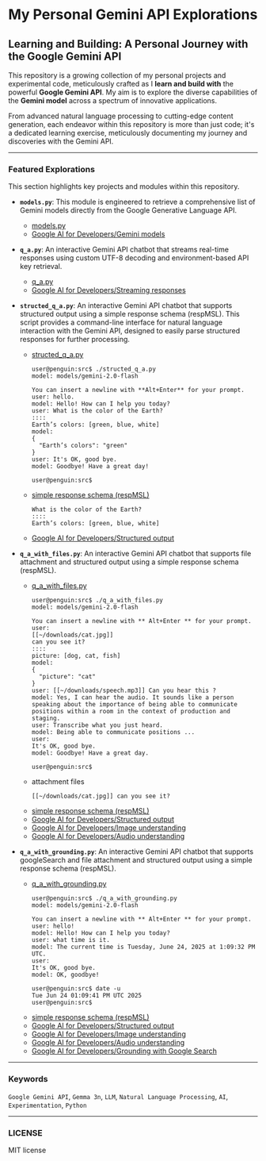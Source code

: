 # My Personal Gemini API Explorations

## Learning and Building: A Personal Journey with the Google Gemini API

This repository is a growing collection of my personal projects and experimental code, meticulously crafted as I **learn and build with** the powerful **Google Gemini API**. My aim is to explore the diverse capabilities of the **Gemini model** across a spectrum of innovative applications.

From advanced natural language processing to cutting-edge content generation, each endeavor within this repository is more than just code; it's a dedicated learning exercise, meticulously documenting my journey and discoveries with the Gemini API.

---

### Featured Explorations

This section highlights key projects and modules within this repository.

* **`models.py`**: This module is engineered to retrieve a comprehensive list of Gemini models directly from the Google Generative Language API.
    * [models.py](./src/models.py)
    * [Google AI for Developers/Gemini models](https://ai.google.dev/gemini-api/docs/models)

* **`q_a.py`**: An interactive Gemini API chatbot that streams real-time responses using custom UTF-8 decoding and environment-based API key retrieval.
    * [q_a.py](./src/q_a.py)
    * [Google AI for Developers/Streaming responses](https://ai.google.dev/gemini-api/docs/text-generation#rest_5)

* **`structed_q_a.py`**: An interactive Gemini API chatbot that supports structured output using a simple response schema (respMSL). This script provides a command-line interface for natural language interaction with the Gemini API, designed to easily parse structured responses for further processing.
    * [structed_q_a.py](./src/structed_q_a.py)
      ```plaintext
      user@penguin:src$ ./structed_q_a.py
      model: models/gemini-2.0-flash

      You can insert a newline with **Alt+Enter** for your prompt.
      user: hello.
      model: Hello! How can I help you today?
      user: What is the color of the Earth?
      ::::
      Earth’s colors: [green, blue, white]
      model:
      {
        "Earth’s colors": "green"
      }
      user: It's OK, good bye.
      model: Goodbye! Have a great day!

      user@penguin:src$
      ```
    * [simple response schema (respMSL)](./src/respsml_spec.md)
      ```plaintext
      What is the color of the Earth?
      ::::
      Earth’s colors: [green, blue, white]
      ```
    * [Google AI for Developers/Structured output](https://ai.google.dev/gemini-api/docs/structured-output#configuring-a-schema)

* **`q_a_with_files.py`**: An interactive Gemini API chatbot that supports file attachment and structured output using a simple response schema (respMSL).
    * [q_a_with_files.py](./src/q_a_with_files.py)
      ```plaintext
      user@penguin:src$ ./q_a_with_files.py
      model: models/gemini-2.0-flash

      You can insert a newline with ** Alt+Enter ** for your prompt.
      user:
      [[~/downloads/cat.jpg]]
      can you see it?
      ::::
      picture: [dog, cat, fish]
      model:
      {
        "picture": "cat"
      }
      user: [[~/downloads/speech.mp3]] Can you hear this ?
      model: Yes, I can hear the audio. It sounds like a person speaking about the importance of being able to communicate positions within a room in the context of production and staging.
      user: Transcribe what you just heard.
      model: Being able to communicate positions ...
      user:
      It's OK, good bye.
      model: Goodbye! Have a great day.

      user@penguin:src$
      ```
    * attachment files
      ```plaintext
      [[~/downloads/cat.jpg]] can you see it?
      ```
    * [simple response schema (respMSL)](./src/respsml_spec.md)
    * [Google AI for Developers/Structured output](https://ai.google.dev/gemini-api/docs/structured-output#configuring-a-schema)
    * [Google AI for Developers/Image understanding](https://ai.google.dev/gemini-api/docs/image-understanding#inline-image)
    * [Google AI for Developers/Audio understanding](https://ai.google.dev/gemini-api/docs/audio#inline-audio)

* **`q_a_with_grounding.py`**: An interactive Gemini API chatbot that supports googleSearch and file attachment and structured output using a simple response schema (respMSL).
    * [q_a_with_grounding.py](./src/q_a_with_grounding.py)
      ```plaintext
      user@penguin:src$ ./q_a_with_grounding.py
      model: models/gemini-2.0-flash

      You can insert a newline with ** Alt+Enter ** for your prompt.
      user: hello!
      model: Hello! How can I help you today?
      user: what time is it.
      model: The current time is Tuesday, June 24, 2025 at 1:09:32 PM UTC.
      user:
      It's OK, good bye.
      model: OK, goodbye!

      user@penguin:src$ date -u
      Tue Jun 24 01:09:41 PM UTC 2025
      user@penguin:src$
      ```
    * [simple response schema (respMSL)](./src/respsml_spec.md)
    * [Google AI for Developers/Structured output](https://ai.google.dev/gemini-api/docs/structured-output#configuring-a-schema)
    * [Google AI for Developers/Image understanding](https://ai.google.dev/gemini-api/docs/image-understanding#inline-image)
    * [Google AI for Developers/Audio understanding](https://ai.google.dev/gemini-api/docs/audio#inline-audio)
    * [Google AI for Developers/Grounding with Google Search](https://ai.google.dev/gemini-api/docs/google-search#rest)

---

### Keywords

`Google Gemini API`, `Gemma 3n`, `LLM`, `Natural Language Processing`, `AI`, `Experimentation`, `Python`

---

### LICENSE

MIT license
